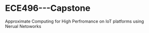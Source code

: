 # ECE496---Capstone
Approximate Computing for High Perfromance on IoT platforms using Nerual Netoworks
